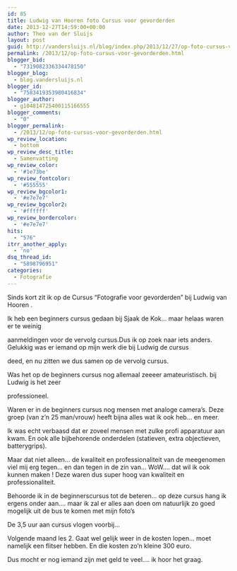 ```yaml
---
id: 85
title: Ludwig van Hooren foto Cursus voor gevorderden
date: 2013-12-27T14:59:00+00:00
author: Theo van der Sluijs
layout: post
guid: http://vandersluijs.nl/blog/index.php/2013/12/27/op-foto-cursus-voor-gevorderden/
permalink: /2013/12/op-foto-cursus-voor-gevorderden.html
blogger_bid:
  - "7319082336334478150"
blogger_blog:
  - blog.vandersluijs.nl
blogger_id:
  - "7583419353980416834"
blogger_author:
  - g104814725400115166555
blogger_comments:
  - "0"
blogger_permalink:
  - /2013/12/op-foto-cursus-voor-gevorderden.html
wp_review_location:
  - bottom
wp_review_desc_title:
  - Samenvatting
wp_review_color:
  - '#1e73be'
wp_review_fontcolor:
  - '#555555'
wp_review_bgcolor1:
  - '#e7e7e7'
wp_review_bgcolor2:
  - '#ffffff'
wp_review_bordercolor:
  - '#e7e7e7'
hits:
  - "576"
itrr_another_apply:
  - 'no'
dsq_thread_id:
  - "5898796951"
categories:
  - Fotografie
---
```

Sinds kort zit ik op de Cursus “Fotografie voor gevorderden” bij Ludwig van Hooren .

Ik heb een beginners cursus gedaan bij Sjaak de Kok… maar helaas waren er te weinig
  
aanmeldingen voor de vervolg cursus.<!--more-->Dus ik op zoek naar iets anders. Gelukkig was er iemand op mijn werk die bij Ludwig de cursus


  
deed, en nu zitten we dus samen op de vervolg cursus.

Was het op de beginners cursus nog allemaal zeeeer amateuristisch. bij Ludwig is het zeer
  
professioneel.

Waren er in de beginners cursus nog mensen met analoge camera’s. Deze groep (van z’n 25 man/vrouw) heeft bijna alles wat ik ook heb… en meer.

Ik was echt verbaasd dat er zoveel mensen met zulke profi apparatuur aan kwam. En ook alle bijbehorende onderdelen (statieven, extra objectieven, batterygrips).

Maar dat niet alleen… de kwaliteit en professionaliteit van de meegenomen viel mij erg tegen… en dan tegen in de zin van… WoW…. dat wil ik ook kunnen maken ! Deze waren dus super hoog van kwaliteit en professionaliteit.

Behoorde ik in de beginnerscursus tot de beteren… op deze cursus hang ik ergens onder aan…. maar ik zal er alles aan doen om natuurlijk zo goed mogelijk uit de bus te komen met mijn foto’s

De 3,5 uur aan cursus vlogen voorbij…

Volgende maand les 2. Gaat wel gelijk weer in de kosten lopen… moet namelijk een flitser hebben. En die kosten zo’n kleine 300 euro.

Dus mocht er nog iemand zijn met geld te veel…. ik hoor het graag.